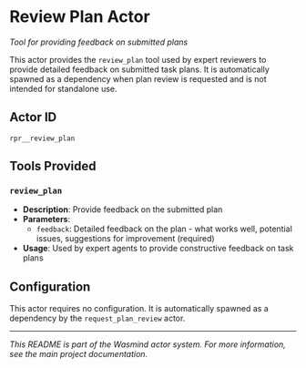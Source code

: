 # Review Plan Actor

*Tool for providing feedback on submitted plans*

This actor provides the `review_plan` tool used by expert reviewers to provide detailed feedback on submitted task plans. It is automatically spawned as a dependency when plan review is requested and is not intended for standalone use.

## Actor ID
`rpr__review_plan`

## Tools Provided

### `review_plan`
- **Description**: Provide feedback on the submitted plan
- **Parameters**:
  - `feedback`: Detailed feedback on the plan - what works well, potential issues, suggestions for improvement (required)
- **Usage**: Used by expert agents to provide constructive feedback on task plans

## Configuration

This actor requires no configuration. It is automatically spawned as a dependency by the `request_plan_review` actor.

---

*This README is part of the Wasmind actor system. For more information, see the main project documentation.*